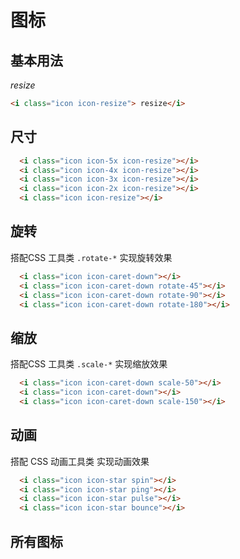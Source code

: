 # 图标

## 基本用法
<Example>
  <i class="icon icon-resize"> resize</i>
</Example>

```html
<i class="icon icon-resize"> resize</i>
```

## 尺寸

<Example class="space-x-4">
  <i class="icon icon-5x icon-resize"></i>
  <i class="icon icon-4x icon-resize"></i>
  <i class="icon icon-3x icon-resize"></i>
  <i class="icon icon-2x icon-resize"></i>
  <i class="icon icon icon-resize"></i>
</Example>

```html
  <i class="icon icon-5x icon-resize"></i>
  <i class="icon icon-4x icon-resize"></i>
  <i class="icon icon-3x icon-resize"></i>
  <i class="icon icon-2x icon-resize"></i>
  <i class="icon icon-resize"></i>
```
## 旋转

搭配CSS 工具类 `.rotate-*` 实现旋转效果

<Example class="space-x-4">
  <i class="icon icon-caret-down"></i>
  <i class="icon icon-caret-down rotate-45"></i>
  <i class="icon icon-caret-down rotate-90"></i>
  <i class="icon icon-caret-down rotate-180"></i>
</Example>

```html
  <i class="icon icon-caret-down"></i>
  <i class="icon icon-caret-down rotate-45"></i>
  <i class="icon icon-caret-down rotate-90"></i>
  <i class="icon icon-caret-down rotate-180"></i>
```

## 缩放

搭配CSS 工具类 `.scale-*` 实现缩放效果

<Example class="space-x-4">
  <i class="icon icon-caret-down scale-50"></i>
  <i class="icon icon-caret-down"></i>
  <i class="icon icon-caret-down scale-150"></i>
</Example>

```html
  <i class="icon icon-caret-down scale-50"></i>
  <i class="icon icon-caret-down"></i>
  <i class="icon icon-caret-down scale-150"></i>
```

## 动画

搭配 CSS 动画工具类  实现动画效果

<Example class="space-x-4">
  <i class="icon icon-star spin"></i>
  <i class="icon icon-star ping"></i>
  <i class="icon icon-star pulse"></i>
  <i class="icon icon-star bounce"></i>
</Example>

```html
  <i class="icon icon-star spin"></i>
  <i class="icon icon-star ping"></i>
  <i class="icon icon-star pulse"></i>
  <i class="icon icon-star bounce"></i>
```
## 所有图标

<ul id="iconsExample" class="flex flex-wrap gap-y-3 justify-between"></ul>

<script>

if(window.zui && window.zui.domReady) {
    fetch('/assets/icons/fonts/icons.json').then(res => {
        if (res.ok) {
            return res.json();
        } else {
            console.log('Cant\'t find this json file!');
        }
    }).then (json => {
        const $ul = window.document.getElementById('iconsExample');
        if ($ul) {
            let ulChildrenStr = '';
            for (const icon in json) {
                ulChildrenStr += `<li class="w-1/4 p-2 m-1 bg-slate-200 flex items-center -flex-col light-pale rounded "><i class="icon icon-${icon}"></i>icon-${icon}</li>`;
            }
            $ul.innerHTML = ulChildrenStr;
        } else {
            console.log('iconsExample is not find!');
        }
    });
};
</script>
